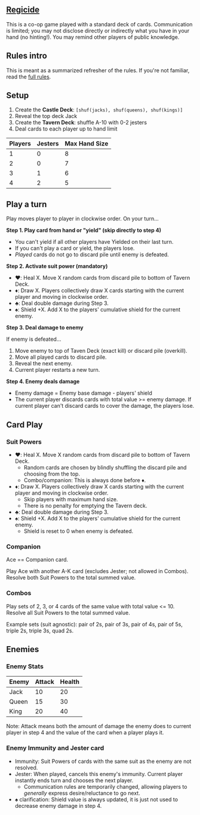 ## [Regicide](https://boardgamegeek.com/boardgame/307002/regicide)

This is a co-op game played with a standard deck of cards. Communication is limited; you may not disclose directly or indirectly what you have in your hand (no hinting!). You may remind other players of public knowledge.

## Rules intro

This is meant as a summarized refresher of the rules. If you're not familiar, read the [full rules](https://www.regicidegame.com/site_files/33132/upload_files/RegicideRulesA4.pdf?dl=1).

## Setup

1. Create the **Castle Deck**: `[shuf(jacks), shuf(queens), shuf(kings)]`
1. Reveal the top deck Jack
1. Create the **Tavern Deck**: shuffle A-10 with 0-2 jesters
1. Deal cards to each player up to hand limit

|Players|Jesters|Max Hand Size|
|-|-|-|
|1|0|8|
|2|0|7|
|3|1|6|
|4|2|5|

## Play a turn

Play moves player to player in clockwise order. On your turn...

**Step 1. Play card from hand or "yield" (skip directly to step 4)**

* You can't yield if all other players have Yielded on their last turn.
* If you can't play a card or yield, the players lose.
* _Played_ cards do not go to discard pile until enemy is defeated.

**Step 2. Activate suit power (mandatory)**

* ♥️: Heal X. Move X random cards from discard pile to bottom of Tavern Deck.
* ♦️: Draw X. Players collectively draw X cards starting with the current player and moving in clockwise order.
* ♣️: Deal double damage during Step 3.
* ♠️: Shield +X. Add X to the players' cumulative shield for the current enemy.

**Step 3. Deal damage to enemy**

If enemy is defeated...

1. Move enemy to top of Taven Deck (exact kill) or discard pile (overkill).
1. Move all played cards to discard pile.
1. Reveal the next enemy.
1. Current player restarts a new turn.

**Step 4. Enemy deals damage**

* Enemy damage = Enemy base damage - players' shield
* The current player discards cards with total value >= enemy damage. If current player can't discard cards to cover the damage, the players lose.

## Card Play

### Suit Powers

* ♥️: Heal X. Move X random cards from discard pile to bottom of Tavern Deck.
    * Random cards are chosen by blindly shuffling the discard pile and choosing from the top.
    * Combo/companion: This is always done before ♦️.
* ♦️: Draw X. Players collectively draw X cards starting with the current player and moving in clockwise order.
    * Skip players with maximum hand size.
    * There is no penalty for emptying the Tavern deck.
* ♣️: Deal double damage during Step 3.
* ♠️: Shield +X. Add X to the players' cumulative shield for the current enemy.
    * Shield is reset to 0 when enemy is defeated.

### Companion

Ace == Companion card.

Play Ace with another A-K card (excludes Jester; not allowed in Combos). Resolve both Suit Powers to the total summed value.

### Combos

Play sets of 2, 3, or 4 cards of the same value with total value <= 10. Resolve all Suit Powers to the total summed value.

Example sets (suit agnostic): pair of 2s, pair of 3s, pair of 4s, pair of 5s, triple 2s, triple 3s, quad 2s.

## Enemies

### Enemy Stats

|Enemy|Attack|Health|
|-|-|-|
|Jack|10|20|
|Queen|15|30|
|King|20|40|

Note: Attack means both the amount of damage the enemy does to current player in step 4 and the value of the card when a player plays it.

### Enemy Immunity and Jester card

* Immunity: Suit Powers of cards with the same suit as the enemy are not resolved.
* Jester: When played, cancels this enemy's immunity. Current player instantly ends turn and chooses the next player.
    * Communication rules are temporarily changed, allowing players to _generally_ express desire/reluctance to go next.
* ♠️ clarification: Shield value is always updated, it is just not used to decrease enemy damage in step 4.
